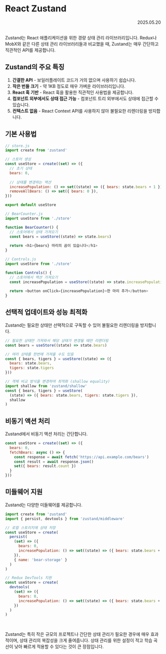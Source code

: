 # React Zustand

<div align="right">2025.05.20</div>

<br/>

Zustand는 React 애플리케이션을 위한 경량 상태 관리 라이브러리입니다. Redux나 MobX와 같은 다른 상태 관리 라이브러리들과 비교했을 때, Zustand는 매우 간단하고 직관적인 API를 제공합니다.

## Zustand의 주요 특징

1. **간결한 API** - 보일러플레이트 코드가 거의 없으며 사용하기 쉽습니다.
2. **작은 번들 크기** - 약 1KB 정도로 매우 가벼운 라이브러리입니다.
3. **React 훅 기반** - React 훅을 활용한 직관적인 사용법을 제공합니다.
4. **컴포넌트 외부에서도 상태 접근 가능** - 컴포넌트 트리 외부에서도 상태에 접근할 수 있습니다.
5. **컨텍스트 없음** - React Context API를 사용하지 않아 불필요한 리렌더링을 방지합니다.

## 기본 사용법

```javascript
// store.js
import create from 'zustand'

// 스토어 생성
const useStore = create((set) => ({
  // 초기 상태
  bears: 0,
  
  // 상태를 변경하는 액션
  increasePopulation: () => set((state) => ({ bears: state.bears + 1 })),
  removeAllBears: () => set({ bears: 0 }),
}))

export default useStore
```

```javascript
// BearCounter.js
import useStore from './store'

function BearCounter() {
  // 스토어에서 상태 가져오기
  const bears = useStore((state) => state.bears)
  
  return <h1>{bears} 마리의 곰이 있습니다</h1>
}
```

```javascript
// Controls.js
import useStore from './store'

function Controls() {
  // 스토어에서 액션 가져오기
  const increasePopulation = useStore((state) => state.increasePopulation)
  
  return <button onClick={increasePopulation}>한 마리 추가</button>
}
```

## 선택적 업데이트와 성능 최적화

Zustand는 필요한 상태만 선택적으로 구독할 수 있어 불필요한 리렌더링을 방지합니다.

```javascript
// 필요한 상태만 가져와서 해당 상태가 변경될 때만 리렌더링
const bears = useStore((state) => state.bears)

// 여러 상태를 한번에 가져올 수도 있음
const { bears, tigers } = useStore((state) => ({ 
  bears: state.bears, 
  tigers: state.tigers 
}))

// 객체 비교 방식을 변경하여 최적화 (shallow equality)
import shallow from 'zustand/shallow'
const { bears, tigers } = useStore(
  (state) => ({ bears: state.bears, tigers: state.tigers }),
  shallow
)
```

## 비동기 액션 처리

Zustand에서 비동기 액션 처리는 간단합니다.

```javascript
const useStore = create((set) => ({
  bears: 0,
  fetchBears: async () => {
    const response = await fetch('https://api.example.com/bears')
    const result = await response.json()
    set({ bears: result.count })
  }
}))
```

## 미들웨어 지원

Zustand는 다양한 미들웨어를 제공합니다.

```javascript
import create from 'zustand'
import { persist, devtools } from 'zustand/middleware'

// 로컬 스토리지에 상태 저장
const useStore = create(
  persist(
    (set) => ({
      bears: 0,
      increasePopulation: () => set((state) => ({ bears: state.bears + 1 })),
    }),
    { name: 'bear-storage' }
  )
)

// Redux DevTools 지원
const useStore = create(
  devtools(
    (set) => ({
      bears: 0,
      increasePopulation: () => set((state) => ({ bears: state.bears + 1 })),
    })
  )
)
```

<br/>

Zustand는 특히 작은 규모의 프로젝트나 간단한 상태 관리가 필요한 경우에 매우 효과적이며, 상태 관리의 복잡성을 크게 줄여줍니다. 상태 관리를 위한 설정이 적고 학습 곡선이 낮아 빠르게 적용할 수 있다는 것이 큰 장점입니다.